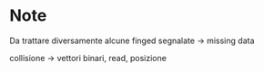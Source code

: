 # Note

Da trattare diversamente alcune finged segnalate -> missing data

collisione -> vettori binari, read, posizione

